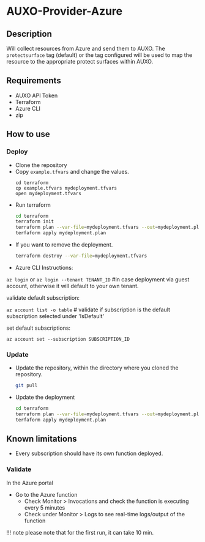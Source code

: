 # AUXO-Provider-Azure

## Description

Will collect resources from Azure and send them to AUXO.
The `protectsurface` tag (default) or the tag configured will be used to map the resource to the appropriate protect surfaces within AUXO.

## Requirements

- AUXO API Token
- Terraform
- Azure CLI
- zip

## How to use

### Deploy

- Clone the repository
- Copy `example.tfvars` and change the values.
  ```
  cd terraform
  cp example.tfvars mydeployment.tfvars
  open mydeployment.tfvars
  ```
- Run terraform
  ```bash
  cd terraform 
  terraform init
  terraform plan --var-file=mydeployment.tfvars --out=mydeployment.plan
  terfaform apply mydeployment.plan
  ```
- If you want to remove the deployment.
  ```bash
  terraform destroy --var-file=mydeployment.tfvars
  ```
- Azure CLI Instructions:

`az login`
or 
`az login --tenant TENANT_ID` #in case deployment via guest account, otherwise it will default to your own tenant. 

validate default subscription:

`az account list -o table` # validate if subscription is the default subscription selected under 'IsDefault' 

set default subscriptions:

`az account set --subscription SUBSCRIPTION_ID`

### Update

- Update the repository, within the directory where you cloned the repository.
  ```bash
  git pull
  ```
- Update the deployment
  ```bash
  cd terraform
  terraform plan --var-file=mydeployment.tfvars --out=mydeployment.plan
  terfaform apply mydeployment.plan
  ```

## Known limitations

- Every subscription should have its own function deployed.

### Validate

In the Azure portal

* Go to the Azure function
    * Check Monitor > Invocations and check the function is executing every 5 minutes
    * Check under Monitor > Logs to see real-time logs/output of the function

!!! note
	please note that for the first run, it can take 10 min.